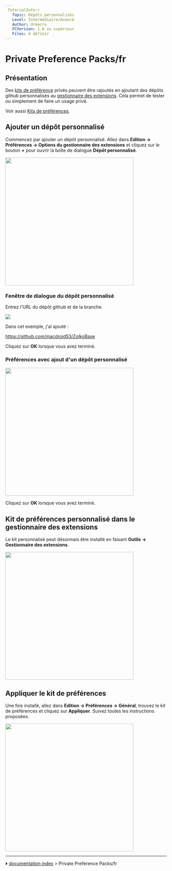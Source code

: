 ```yaml
---
 TutorialInfo:r
   Topic: Dépôts personnalisés
   Level: Intermédiaire/Avancé
   Author: drmacro
   FCVersion: 1.0 ou supérieur
   Files: A définir
---
```


# Private Preference Packs/fr







## Présentation

Des [kits de préférence](Preference_Packs/fr.md) privés peuvent être rajoutés en ajoutant des dépôts github personnalisés au [gestionnaire des extensions](Std_AddonMgr/fr.md). Cela permet de tester ou simplement de faire un usage privé.

Voir aussi [Kits de préférences](Preference_Packs/fr.md).



## Ajouter un dépôt personnalisé 

Commencez par ajouter un dépôt personnalisé. Allez dans **Edition → Préférences → Options du gestionnaire des extensions** et cliquez sur le bouton **+** pour ouvrir la boîte de dialogue **Dépôt personnalisé**.

<img alt="" src=images/Preferences_AM_addrepo.png  style="width:400px;">



### Fenêtre de dialogue du dépôt personnalisé 

Entrez l\'URL du dépôt github et de la branche.

![](images/Preferences_AM_customrepo.png )

Dans cet exemple, j\'ai ajouté :

<https://github.com/macdroid53/ZolkoBase>

Cliquez sur **OK** lorsque vous avez terminé.



### Préférences avec ajout d\'un dépôt personnalisé 

<img alt="" src=images/Preferences_AM_after.png  style="width:400px;">

Cliquez sur **OK** lorsque vous avez terminé.



## Kit de préférences personnalisé dans le gestionnaire des extensions 

Le kit personnalisé peut désormais être installé en faisant **Outils → Gestionnaire des extensions**.

<img alt="" src=images/PreferencePack_in_AM.png  style="width:400px;">



## Appliquer le kit de préférences 

Une fois installé, allez dans **Edition → Préférences → Général**, trouvez le kit de préférences et cliquez sur **Appliquer**. Suivez toutes les instructions proposées.

<img alt="" src=images/PeferencesPP_apply.png  style="width:400px;">



---
⏵ [documentation index](../README.md) > Private Preference Packs/fr
